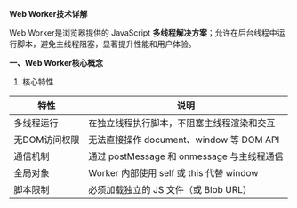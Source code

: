 **Web Worker技术详解**

Web Worker是浏览器提供的 JavaScript **多线程解决方案**；允许在后台线程中运行脚本，避免主线程阻塞，显著提升性能和用户体验。

**一、Web Worker核心概念**

1. 核心特性

| 特性	| 说明
|-------|-------
| 多线程运行	| 在独立线程执行脚本，不阻塞主线程渲染和交互
| 无DOM访问权限	| 无法直接操作 document、window 等 DOM API
| 通信机制	| 通过 postMessage 和 onmessage 与主线程通信
| 全局对象	| Worker 内部使用 self 或 this 代替 window
| 脚本限制	| 必须加载独立的 JS 文件（或 Blob URL）
